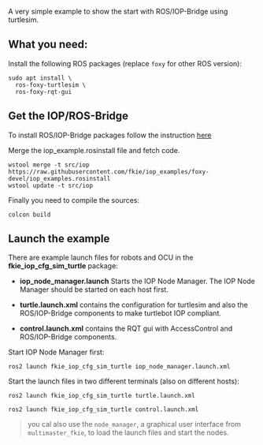 A very simple example to show the start with ROS/IOP-Bridge using turtlesim.

## What you need:

Install the following ROS packages (replace `foxy` for other ROS version):

```
sudo apt install \
  ros-foxy-turtlesim \
  ros-foxy-rqt-gui
```

## Get the IOP/ROS-Bridge

To install ROS/IOP-Bridge packages follow the instruction [here](https://github.com/fkie/iop_core/blob/master/README.md)

Merge the iop_example.rosinstall file and fetch code.
```
wstool merge -t src/iop https://raw.githubusercontent.com/fkie/iop_examples/foxy-devel/iop_examples.rosinstall
wstool update -t src/iop
```

Finally you need to compile the sources:
```
colcon build
```

## Launch the example

There are example launch files for robots and OCU in the **fkie_iop_cfg_sim_turtle** package:

- **iop_node_manager.launch**
Starts the IOP Node Manager. The IOP Node Manager should be started on each host first.

- **turtle.launch.xml**
contains the configuration for turtlesim and also the ROS/IOP-Bridge components to make turtlebot IOP compliant.

- **control.launch.xml**
contains the RQT gui with AccessControl and ROS/IOP-Bridge components.

Start IOP Node Manager first:
```
ros2 launch fkie_iop_cfg_sim_turtle iop_node_manager.launch.xml
```

Start the launch files in two different terminals (also on different hosts):

```
ros2 launch fkie_iop_cfg_sim_turtle turtle.launch.xml

ros2 launch fkie_iop_cfg_sim_turtle control.launch.xml
```
>you cal also use the `node_manager`, a graphical user interface from `multimaster_fkie`, to load the launch files and start the nodes.
